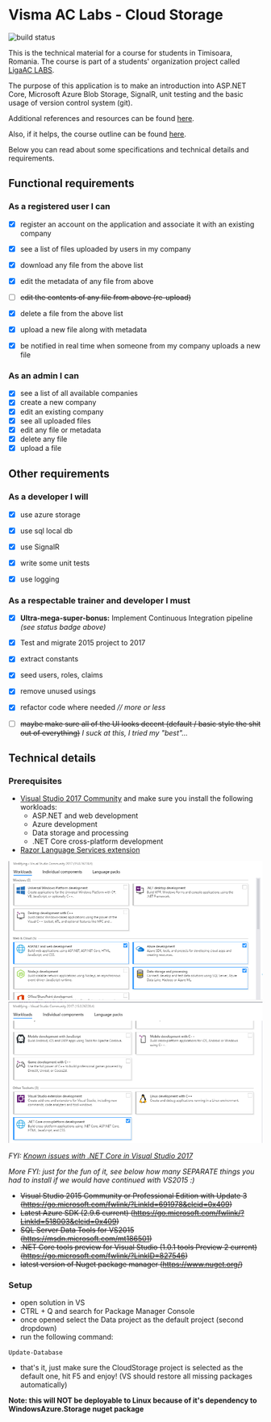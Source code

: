 ﻿# Visma AC Labs - Cloud Storage

![build status](https://emilcraciun.visualstudio.com/_apis/public/build/definitions/f6381654-59b1-4043-bd5f-3c9a9e740d98/1/badge)

This is the technical material for a course for students in Timisoara, Romania. The course is part of a students' organization project called [LigaAC LABS](https://labs.ligaac.ro/).

The purpose of this application is to make an introduction into ASP.NET Core, Microsoft Azure Blob Storage, SignalR, unit testing and the basic usage of version control system (git).

Additional references and resources can be found [here](/docs/References.md). 

Also, if it helps, the course outline can be found [here](/docs/CourseOutline.md).

Below you can read about some specifications and technical details and requirements.

## Functional requirements

### As a registered user I can
- [x] register an account on the application and associate it with an existing company
- [x] see a list of files uploaded by users in my company
- [x] download any file from the above list
- [x] edit the metadata of any file from above
- [ ] ~~edit the contents of any file from above (re-upload)~~
- [x] delete a file from the above list
- [x] upload a new file along with metadata
- [x] be notified in real time when someone from my company uploads a new file


### As an admin I can
- [x] see a list of all available companies
- [x] create a new company
- [x] edit an existing company
- [x] see all uploaded files
- [x] edit any file or metadata
- [x] delete any file 
- [x] upload a file

## Other requirements

### As a developer I will
- [x] use azure storage
- [x] use sql local db
- [x] use SignalR
- [x] write some unit tests
- [x] use logging


### As a respectable trainer and developer I must
- [x] **Ultra-mega-super-bonus:** Implement Continuous Integration pipeline *(see status badge above)*
- [x] Test and migrate 2015 project to 2017
- [x] extract constants
- [x] seed users, roles, claims
- [x] remove unused usings
- [x] refactor code where needed *// more or less*
- [ ] ~~maybe make sure all of the UI looks decent (default / basic style the shit out of everything)~~ *I suck at this, I tried my "best"...*


## Technical details

### Prerequisites
- [Visual Studio 2017 Community](https://www.visualstudio.com/downloads/) and make sure you install the following workloads:
  - ASP.NET and web development
  - Azure development
  - Data storage and processing
  - .NET Core cross-platform development
- [Razor Language Services extension](https://marketplace.visualstudio.com/items?itemName=ms-madsk.RazorLanguageServices)

![Workloads part 1](/docs/images/vs1.png)
![Workloads part 2](/docs/images/vs2.png)

*FYI: [Known issues with .NET Core in Visual Studio 2017](https://github.com/aspnet/Tooling/blob/master/known-issues-vs2017.md)*

*More FYI: just for the fun of it, see below how many SEPARATE things you had to install if we would have continued with VS2015 :)*
- ~~Visual Studio 2015 Community or Professional Edition with Update 3 (https://go.microsoft.com/fwlink/?LinkId=691978&clcid=0x409)~~
- ~~Latest Azure SDK (2.9.6 current) (https://go.microsoft.com/fwlink/?LinkId=518003&clcid=0x409)~~
- ~~SQL Server Data Tools for VS2015 (https://msdn.microsoft.com/mt186501)~~
- ~~.NET Core tools preview for Visual Studio (1.0.1 tools Preview 2 current) (https://go.microsoft.com/fwlink/?LinkID=827546)~~
- ~~latest version of Nuget package manager (https://www.nuget.org/)~~

### Setup
- open solution in VS
- CTRL + Q and search for Package Manager Console
- once opened select the Data project as the default project (second dropdown)
- run the following command: 
```
Update-Database
```
- that's it, just make sure the CloudStorage project is selected as the default one, hit F5 and enjoy! (VS should restore all missing packages automatically)

**Note: this will NOT be deployable to Linux because of it's dependency to WindowsAzure.Storage nuget package**